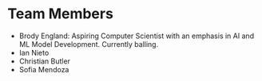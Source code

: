 # Team Members

- Brody England: Aspiring Computer Scientist with an emphasis in AI and ML Model Development. Currently balling.
- Ian Nieto
- Christian Butler
- Sofia Mendoza
